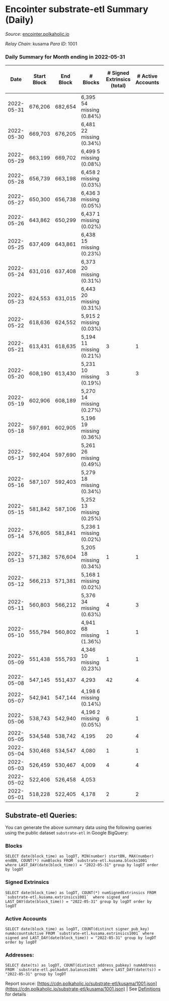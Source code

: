 # Encointer substrate-etl Summary (Daily)

_Source_: [encointer.polkaholic.io](https://encointer.polkaholic.io)

*Relay Chain*: kusama
*Para ID*: 1001



### Daily Summary for Month ending in 2022-05-31


| Date | Start Block | End Block | # Blocks | # Signed Extrinsics (total) | # Active Accounts | # Passive | # New | # Addresses with Balances | # Events | # Transfers | # XCM Transfers In | # XCM Transfers Out |
| ---- | ----------- | --------- | -------- | --------------------------- | ----------------- | --------- | ----- | ------------------------- | -------- | ----------- | ------------------ | ------------------- |
| 2022-05-31 | 676,206 | 682,654 | 6,395 54 missing (0.84%) |  |  |  |  | 105 | 12,790 |   |   |   |
| 2022-05-30 | 669,703 | 676,205 | 6,481 22 missing (0.34%) |  |  |  |  | 95 | 12,962 |   |   |   |
| 2022-05-29 | 663,199 | 669,702 | 6,499 5 missing (0.08%) |  |  |  |  | 90 | 12,998 |   |   |   |
| 2022-05-28 | 656,739 | 663,198 | 6,458 2 missing (0.03%) |  |  |  |  | 89 | 12,916 |   |   |   |
| 2022-05-27 | 650,300 | 656,738 | 6,436 3 missing (0.05%) |  |  |  |  | 88 | 12,872 |   |   |   |
| 2022-05-26 | 643,862 | 650,299 | 6,437 1 missing (0.02%) |  |  |  |  | 87 | 12,877 |   |   |   |
| 2022-05-25 | 637,409 | 643,861 | 6,438 15 missing (0.23%) |  |  |  |  | 86 | 12,877 |   |   |   |
| 2022-05-24 | 631,016 | 637,408 | 6,373 20 missing (0.31%) |  |  |  |  | 86 | 12,746 |   |   |   |
| 2022-05-23 | 624,553 | 631,015 | 6,443 20 missing (0.31%) |  |  |  |  | 79 | 12,887 |   |   |   |
| 2022-05-22 | 618,636 | 624,552 | 5,915 2 missing (0.03%) |  |  |  |  | 77 | 11,831 |   |   |   |
| 2022-05-21 | 613,431 | 618,635 | 5,194 11 missing (0.21%) | 3 | 1 |  |  | 76 | 10,412 |   |   |   |
| 2022-05-20 | 608,190 | 613,430 | 5,231 10 missing (0.19%) | 3 | 3 |  |  | 74 | 10,476 |   |   |   |
| 2022-05-19 | 602,906 | 608,189 | 5,270 14 missing (0.27%) |  |  |  |  | 73 | 10,543 |   |   |   |
| 2022-05-18 | 597,691 | 602,905 | 5,196 19 missing (0.36%) |  |  |  |  | 71 | 10,392 |   |   |   |
| 2022-05-17 | 592,404 | 597,690 | 5,261 26 missing (0.49%) |  |  |  |  | 65 | 10,522 |   |   |   |
| 2022-05-16 | 587,107 | 592,403 | 5,279 18 missing (0.34%) |  |  |  |  | 56 | 10,558 |   |   |   |
| 2022-05-15 | 581,842 | 587,106 | 5,252 13 missing (0.25%) |  |  |  |  | 50 | 10,505 |   |   |   |
| 2022-05-14 | 576,605 | 581,841 | 5,236 1 missing (0.02%) |  |  |  |  | 50 | 10,472 |   |   |   |
| 2022-05-13 | 571,382 | 576,604 | 5,205 18 missing (0.34%) | 1 | 1 |  |  | 49 | 10,416 |   |   |   |
| 2022-05-12 | 566,213 | 571,381 | 5,168 1 missing (0.02%) |  |  |  |  | 49 | 10,337 |   |   |   |
| 2022-05-11 | 560,803 | 566,212 | 5,376 34 missing (0.63%) | 4 | 3 |  |  | 48 | 10,793 |   | 1 ($1.59) |   |
| 2022-05-10 | 555,794 | 560,802 | 4,941 68 missing (1.36%) | 1 | 1 |  |  | 40 | 9,887 |   |   |   |
| 2022-05-09 | 551,438 | 555,793 | 4,346 10 missing (0.23%) | 1 | 1 |  |  | 24 | 8,703 |   |   |   |
| 2022-05-08 | 547,145 | 551,437 | 4,293  | 42 | 4 |  |  | 20 | 8,775 |   |   |   |
| 2022-05-07 | 542,941 | 547,144 | 4,198 6 missing (0.14%) |  |  |  |  | 20 | 8,396 |   |   |   |
| 2022-05-06 | 538,743 | 542,940 | 4,196 2 missing (0.05%) | 6 | 1 |  |  | 19 | 8,422 |   |   |   |
| 2022-05-05 | 534,548 | 538,742 | 4,195  | 20 | 4 |  |  | 19 | 8,501 |   |   |   |
| 2022-05-04 | 530,468 | 534,547 | 4,080  | 1 | 1 |  |  | 18 | 8,167 | 1 ($2.65) |   |   |
| 2022-05-03 | 526,459 | 530,467 | 4,009  | 4 | 4 |  |  | 17 | 8,039 |   |   |   |
| 2022-05-02 | 522,406 | 526,458 | 4,053  |  |  |  |  | 17 | 8,107 |   |   |   |
| 2022-05-01 | 518,228 | 522,405 | 4,178  | 2 | 2 |  |  | 17 | 8,372 |   |   |   |

## Substrate-etl Queries:
You can generate the above summary data using the following queries using the public dataset `substrate-etl` in Google BigQuery:


### Blocks
```
SELECT date(block_time) as logDT, MIN(number) startBN, MAX(number) endBN, COUNT(*) numBlocks FROM `substrate-etl.kusama.blocks1001`  where LAST_DAY(date(block_time)) = "2022-05-31" group by logDT order by logDT
```


### Signed Extrinsics
```
SELECT date(block_time) as logDT, COUNT(*) numSignedExtrinsics FROM `substrate-etl.kusama.extrinsics1001`  where signed and LAST_DAY(date(block_time)) = "2022-05-31" group by logDT order by logDT
```


### Active Accounts
```
SELECT date(block_time) as logDT, COUNT(distinct signer_pub_key) numAccountsActive FROM `substrate-etl.kusama.extrinsics1001` where signed and LAST_DAY(date(block_time)) = "2022-05-31" group by logDT order by logDT
```


### Addresses:
```
SELECT date(ts) as logDT, COUNT(distinct address_pubkey) numAddress FROM `substrate-etl.polkadot.balances1001` where LAST_DAY(date(ts)) = "2022-05-31" group by logDT
```



Report source: [https://cdn.polkaholic.io/substrate-etl/kusama/1001.json](https://cdn.polkaholic.io/substrate-etl/kusama/1001.json) | See [Definitions](/DEFINITIONS.md) for details

